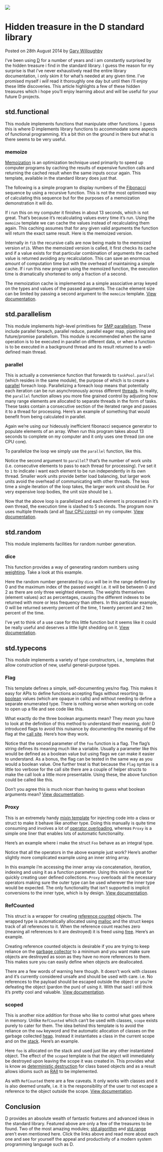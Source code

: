 ![](/articles/images/hidden-treasure-in-the-d-standard-library-banner.jpg)

# Hidden treasure in the D standard library

<time>Posted on 28th August 2014 by [Gary Willoughby](/pages/about.html)</time>

I’ve been using [D](https://dlang.org/) for a number of years and i am constantly surprised by the hidden treasure i find in the standard library. I guess the reason for my surprise is that i’ve never exhaustively read the entire library documentation, i only skim it for what’s needed at any given time. I’ve promised myself i _will_ read it thoroughly one day but until then i’ll enjoy these little discoveries. This article highlights a few of these hidden treasures which i hope you’ll enjoy learning about and will be useful for your future D projects.

## std.functional

This module implements functions that manipulate other functions. I guess this is where D implements library functions to accommodate some aspects of functional programming. It’s a bit thin on the ground in there but what is there seems to be very useful.

### memoize

[Memoization](https://en.wikipedia.org/wiki/Memoization) is an optimization technique used primarily to speed up computer programs by caching the results of expensive function calls and returning the cached result when the same inputs occur again. This template, available in the standard library does just that.

The following is a simple program to display numbers of the [Fibonacci](https://en.wikipedia.org/wiki/Fibonacci_number) sequence by using a recursive function. This is not the most optimised way of calculating this sequence but for the purposes of a memoization demonstration it will do.

<script src="https://gist.github.com/nomad-software/472a5366fd91f0067acbd0f056ca9c0b.js"></script>

If i run this on my computer it finishes in about 13 seconds, which is not great. That’s because it’s recalculating values every time it’s run. Using the `memoize` template we can cache the values instead of recalculating them again. This caching assumes that for any given valid arguments the function will return the exact same result. Here is the memoized version.

<script src="https://gist.github.com/nomad-software/c0ae4bfb1d979c57d30b96d62ec7b328.js"></script>

Internally in `fib` the recursive calls are now being made to the memoized version `mfib`. When the memoized version is called, it first checks its cache and if a value exists for that particular combination of arguments the cached value is returned avoiding any recalculation. This can save an enormous amount of computation time but with the overhead of maintaining a simple cache. If i run this new program using the memoized function, the execution time is dramatically shortened to only a fraction of a second.

The memoization cache is implemented as a simple associative array keyed on the types and values of the passed arguments. The cache element size can be limited by passing a second argument to the `memoize` template. [View documentation](https://dlang.org/phobos/std_functional.html#.memoize).

## std.parallelism

This module implements high-level primitives for [SMP parallelism](https://en.wikipedia.org/wiki/Symmetric_multiprocessing). These include parallel foreach, parallel reduce, parallel eager map, pipelining and future/promise parallelism. This module is recommended when the same operation is to be executed in parallel on different data, or when a function is to be executed in a background thread and its result returned to a well-defined main thread.

### parallel

This is actually a convenience function that forwards to `taskPool.parallel` (which resides in the same module), the purpose of which is to create a [parallel](https://en.wikipedia.org/wiki/Parallel_computing) foreach loop. Parallelizing a foreach loop means that potentially each iteration can be run asynchronously across different [threads](https://en.wikipedia.org/wiki/Thread_(computing)). In reality, the `parallel` function allows you more fine grained control by adjusting how many range elements are allocated to separate threads in the form of tasks. These tasks contain a consecutive section of the iterated range and passes it to a thread for processing. Here’s an example of something that would benefit from being calculated in parallel.

<script src="https://gist.github.com/nomad-software/2befec31def2da0d4cc36bd45d186b0e.js"></script>

Again we’re using our hideously inefficient fibonacci sequence generator to populate elements of an array. When run this program takes about 13 seconds to complete on my computer and it only uses one thread (on one CPU core).

To parallelize the loop we simply use the `parallel` function, like this.

<script src="https://gist.github.com/nomad-software/362a34d07a6214a31bfd64328b7ffd51.js"></script>

Notice the second argument to `parallel`? that’s the number of work units (i.e. consecutive elements to pass to each thread for processing). I’ve set it to `1` to indicate i want each element to be run independently in its own thread. Smaller work units provide better load balancing, but larger work units avoid the overhead of communicating with other threads. The less time a single iteration of the loop takes, the larger work unit should be. For very expensive loop bodies, the unit size should be `1`.

Now that the above loop is parallelized and each element is processed in it’s own thread, the execution time is slashed to 5 seconds. The program now uses multiple threads (and all [four CPU cores](https://en.wikipedia.org/wiki/Multi-core_processor)) on my computer. [View documentation](https://dlang.org/phobos/std_parallelism.html#.TaskPool.parallel).

## std.random

This module implements facilities for random number generation.

### dice

This function provides a way of generating random numbers using [weighting](https://en.wikipedia.org/wiki/Weighting). Take a look at this example.

<script src="https://gist.github.com/nomad-software/e37a58726ffbb2d5c30b40425909c238.js"></script>

Here the random number generated by `dice` will be in the range defined by 0 and the maximum index of the passed weight i.e. it will be between 0 and 2 as there are only three weighted elements. The weights themselves (element values) act as percentages, causing the different indexes to be returned with more or less frequency than others. In this particular example, 0 will be returned seventy percent of the time, 1 twenty percent and 2 ten percent of the time.

I’ve yet to think of a use case for this little function but it seems like it could be really useful and deserves a little light shedding on it. [View documentation](https://dlang.org/phobos/std_random.html#.dice).

## std.typecons

This module implements a variety of type constructors, i.e., templates that allow construction of new, useful general-purpose types.

### Flag

This template defines a simple, self-documenting yes/no flag. This makes it easy for APIs to define functions accepting flags without resorting to [boolean](https://en.wikipedia.org/wiki/Boolean_data_type) values (which are opaque in calls) and without needing to define a separate enumerated type. There is nothing worse when working on code to open up a file and see code like this.

<script src="https://gist.github.com/nomad-software/9fcc40b49b34406796288d612105d27b.js"></script>

What exactly do the three boolean arguments mean? They _mean_ you have to look at the definition of this method to understand their meaning, doh! D introduced flags to avoid this nuisance by documenting the meaning of the flag at the [call site](https://en.wikipedia.org/wiki/Call_site). Here’s how they work.

<script src="https://gist.github.com/nomad-software/a5f0ea58531c9e890b6e68cb51d97ccb.js"></script>

Notice that the second parameter of the `foo` function is a flag. The flag’s string defines its meaning much like a variable. Usually a parameter like this would be defined as a boolean value but using flags we can make it easier to understand. As a bonus, the flag can be tested in the same way as you would a boolean value. One further treat is that because the `Flag` syntax is a little too verbose for the call site there are a couple of helper structs to make the call look a little more presentable. Using these, the above function could be called like this.

<script src="https://gist.github.com/nomad-software/c8fe320161167bc70c070acecc9025cb.js"></script>

Don’t you agree this is much nicer than having to guess what boolean arguments mean? [View documentation](https://dlang.org/phobos/std_typecons.html#.Flag).

### Proxy

This is an extremely handy [mixin template](/articles/templates-in-d-explained.html) for injecting code into a class or struct to make it behave like another type. Doing this manually is quite time consuming and involves a lot of [operator overloading](https://en.wikipedia.org/wiki/Operator_overloading), whereas `Proxy` is a simple one liner that enables lots of automatic functionality.

Here’s an example where i make the struct `Foo` behave as an integral type.

<script src="https://gist.github.com/nomad-software/d290b376d2e08462a6493d5e2557dff2.js"></script>

Notice that all the operators in the above example just work? Here’s another slightly more complicated example using an inner string array.

<script src="https://gist.github.com/nomad-software/ff3baea41ac28c3bf93590fe89e5d687.js"></script>

In this example i’m accessing the inner array via concatenation, iteration, indexing and using it as a function parameter. Using this mixin is great for quickly creating user defined collections. `Proxy` overloads all the necessary operators making sure the outer type can be used wherever the inner type would be expected. The only functionality that isn’t supported is implicit conversions to the inner type, which is by design. [View documentation](https://dlang.org/phobos/std_typecons.html#.Proxy).

### RefCounted

This struct is a wrapper for creating [reference counted](https://en.wikipedia.org/wiki/Reference_counting) objects. The wrapped type is automatically allocated using [malloc](https://en.wikipedia.org/wiki/C_dynamic_memory_allocation) and the struct keeps track of all references to it. When the reference count reaches zero (meaning all references to it are destroyed) it is freed using [free](https://en.wikipedia.org/wiki/C_dynamic_memory_allocation). Here’s an example.

<script src="https://gist.github.com/nomad-software/e3211f359698e46a9f86bcc7d2159fab.js"></script>

Creating reference counted objects is desirable if you are trying to keep reliance on the [garbage collector](https://en.wikipedia.org/wiki/Garbage_collection_(computer_science)) to a minimum and you want make sure objects are destroyed as soon as they have no more references to them. This makes sure you can easily define when objects are deallocated.

There are a few words of warning here though. It doesn’t work with classes and it’s currently considered unsafe and should be used with care. i.e. No references to the payload should be escaped outside the object or you’re defeating the object (pardon the pun) of using it. With that said i still think it’s pretty cool and valuable. [View documentation](https://dlang.org/phobos/std_typecons.html#.RefCounted).

### scoped

This is another nice addition for those who like to control what goes where in memory. Unlike `RefCounted` which can’t be used with classes, `scope` exists purely to cater for them. The idea behind this template is to avoid the reliance on the `new` keyword and the automatic allocation of classes on the garbage collected [heap](https://en.wikipedia.org/wiki/Memory_management#Dynamic_memory_allocation). Instead it instantiates a class in the current scope and on the [stack](https://en.wikipedia.org/wiki/Stack-based_memory_allocation). Here’s an example.

<script src="https://gist.github.com/nomad-software/7e3cfb3a46a6e064d4ae7f193c061130.js"></script>

Here `foo` is allocated on the stack and used just like any other instantiated object. The effect of the `scoped` template is that the object will immediately be destroyed upon leaving the scope it was created in. This provides what is know as [deterministic destruction](https://en.wikipedia.org/wiki/Object_lifetime#Determinism) for class based objects and as a result allows idioms such as [RAII](https://en.wikipedia.org/wiki/Resource_acquisition_is_initialization) to be implemented.

As with `RefCounted` there are a few caveats. It only works with classes and it is also deemed unsafe, i.e. it is the responsibility of the user to not escape a reference to the object outside the scope. [View documentation](https://dlang.org/phobos/std_typecons.html#.scoped).

## Conclusion

D provides an absolute wealth of fantastic features and advanced ideas in the standard library. Featured above are only a few of the treasures to be found. Two of the most amazing modules; [std.algorithm](https://dlang.org/phobos/std_algorithm.html) and [std.range](https://dlang.org/phobos/std_range.html) aren’t even mentioned here. Click the links above and read more about each one and see for yourself the appeal and productivity of a modern system programming language such as D.
